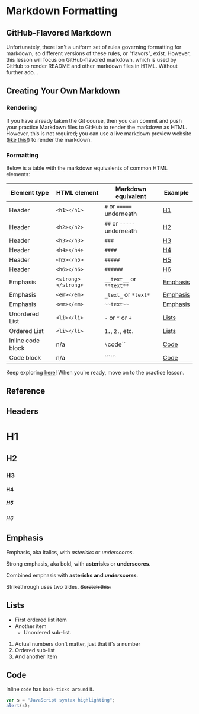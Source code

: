 # Markdown Formatting

## GitHub-Flavored Markdown

Unfortunately, there isn't a uniform set of rules governing formatting for markdown, so different versions of these rules, or "flavors", exist. However, this lesson will focus on GitHub-flavored markdown, which is used by GitHub to render README and other markdown files in HTML. Without further ado...

## Creating Your Own Markdown

### Rendering
If you have already taken the Git course, then you can commit and push your practice Markdown files to GitHub to render the markdown as HTML. However, this is not required; you can use a live markdown preview website ([like this!](http://markdownlivepreview.com/)) to render the markdown.

### Formatting
Below is a table with the markdown equivalents of common HTML elements:

| Element type      | HTML element        | Markdown equivalent        | Example               |
|-------------------|---------------------|----------------------------|-----------------------|
| Header            | `<h1></h1>`         | `#` or `=====` underneath  | [H1](#h1)             |
| Header            | `<h2></h2>`         | `##` or `-----` underneath | [H2](#h2)             |
| Header            | `<h3></h3>`         | `###`                      | [H3](#h3)             |
| Header            | `<h4></h4>`         | `####`                     | [H4](#h4)             |
| Header            | `<h5></h5>`         | `#####`                    | [H5](#h5)             |
| Header            | `<h6></h6>`         | `######`                   | [H6](#h6)             |
| Emphasis          | `<strong></strong>` | `__text__` or `**text**`   | [Emphasis](#emphasis) |
| Emphasis          | `<em></em>`         | `_text_` or `*text*`       | [Emphasis](#emphasis) |
| Emphasis          | `<em></em>`         | `~~text~~`                 | [Emphasis](#emphasis) |
| Unordered List    | `<li></li>`         | `-` or `*` or `+`          | [Lists](#lists)       |
| Ordered List      | `<li></li>`         | `1.`, `2.`, etc.           | [Lists](#lists)       |
| Inline code block | n/a                 | `\`code\``                 | [Code](#code)         |
| Code block        | n/a                 | ``````                     | [Code](#code)         |

Keep exploring [here](https://github.com/adam-p/markdown-here/wiki/Markdown-Here-Cheatsheet)! When you're ready, move on to the practice lesson.

## Reference

## Headers

# H1
## H2
### H3
#### H4
##### H5
###### H6

## Emphasis
Emphasis, aka italics, with *asterisks* or _underscores_.

Strong emphasis, aka bold, with **asterisks** or __underscores__.

Combined emphasis with **asterisks and _underscores_**.

Strikethrough uses two tildes. ~~Scratch this.~~

## Lists

- First ordered list item
- Another item
  - Unordered sub-list.

1. Actual numbers don't matter, just that it's a number
  1. Ordered sub-list
4. And another item

## Code

Inline `code` has `back-ticks around` it.

```javascript
var s = "JavaScript syntax highlighting";
alert(s);
```
